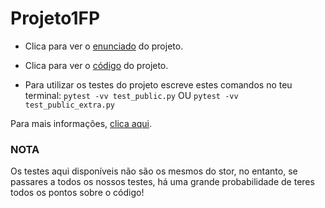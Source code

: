 # Projeto1FP

- Clica para ver o [enunciado](https://github.com/DuarteCruz6/Projeto1FP/blob/main/FP-2023-P1.pdf) do projeto. 

- Clica para ver o [código](https://github.com/DuarteCruz6/Projeto1FP/blob/main/projeto.py) do projeto. 

- Para utilizar os testes do projeto escreve estes comandos no teu terminal:
        ```
        pytest -vv test_public.py
        ```
        OU 
        ```
        pytest -vv test_public_extra.py
        ```

Para mais informações, [clica aqui](https://docs.pytest.org/en/7.4.x/getting-started.html).

### NOTA
Os testes aqui disponíveis não são os mesmos do stor, no entanto, se passares a todos os nossos testes, há uma grande probabilidade de teres todos os pontos sobre o código!
